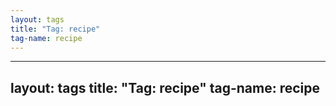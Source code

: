 ```yaml
---
layout: tags
title: "Tag: recipe"
tag-name: recipe
---
```

---
layout: tags
title: "Tag: recipe"
tag-name: recipe
---
